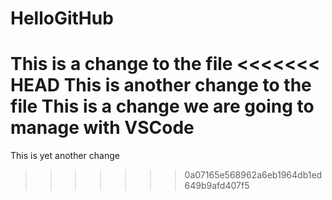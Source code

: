 # HelloGitHub
This is a change to the file
<<<<<<< HEAD
This is another change to the file
This is a change we are going to manage with VSCode
=======
This is yet another change
>>>>>>> 0a07165e568962a6eb1964db1ed649b9afd407f5
